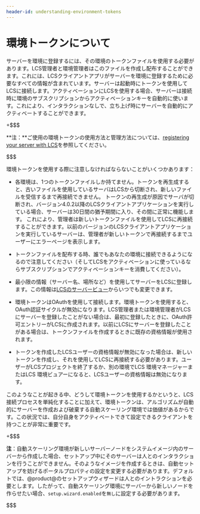 ```yaml
---
header-id: understanding-environment-tokens
---
```


# 環境トークンについて

サーバーを環境に登録するには、その環境のトークンファイルを使用する必要があります。LCS管理者と環境管理者はこのファイルを作成し配布することができます。これには、LCSクライアントアプリがサーバーを環境に登録するために必要なすべての情報が含まれています。サーバーは起動時にトークンを使用してLCSに接続します。アクティベーションにLCSを使用する場合、サーバーは接続時に環境のサブスクリプションからアクティベーションキーを自動的に使います。これにより、インタラクションなしで、立ち上げ時にサーバーを自動的にアクティベートすることができます。

+$$$

**注：**ご使用の環境トークンの使用方法と管理方法については、[registering your server with LCS](/discover/deployment/-/knowledge_base/7-1/activating-your-liferay-dxp-server-with-lcs)を参照してください。

$$$

環境トークンを使用する際に注意しなければならないことがいくつかあります：



- 各環境は、1つのトークンファイルしか持てません。トークンを再生成すると、古いファイルを使用しているサーバはLCSから切断され、新しいファイルを受信するまで再接続できません。
トークンの再生成が原因でサーバが切断され、バージョン4.0.2以降のLCS​​クライアントアプリケーションを実行している場合、サーバーは30日間の猶予期間に入り、その間に正常に機能します。
これにより、管理者は新しいトークンファイルを使用してLCSに再接続することができます。以前のバージョンのLCSクライアントアプリケーションを実行しているサーバーは、管理者が新しいトークンで再接続するまでユーザーにエラーページを表示します。

- トークンファイルを配布する時、誰でもあなたの環境に接続できるようになるので注意してください（そしてLCSをアクティベーションに使っているならサブスクリプションでアクティベーションキーを消費してください）。



- 最小限の情報（サーバー名、場所など）を使用してサーバーをLCSに登録します。この情報は[LCSのサーバービュー](/discover/deployment/-/knowledge_base/7-1/managing-lcs-servers)からいつでも変更できます。



- 環境トークンはOAuthを使用して接続します。環境トークンを使用すると、OAuth認証サイクルが無効になります。LCS管理者または環境管理者がLCSにサーバーを登録したことがない場合は、最初に登録したときに、OAuth許可エントリーがLCSに作成されます。以前にLCSにサーバーを登録したことがある場合は、トークンファイルを作成するときに既存の資格情報が使用されます。

- トークンを作成したLCSユーザーの資格情報が無効になった場合は、新しいトークンを作成し、それを使用してLCSに再接続する必要があります。ユーザーがLCSプロジェクトを終了するか、別の環境でLCS 環境マネージャーまたはLCS 環境ビュアーになると、LCSユーザーの資格情報は無効になります。



このようなことが起きる中、どうして環境トークンを使用するかというと、LCS接続プロセスを単純化することに加えて、環境トークンは、アルゴリズムが自動的にサーバーを作成および破棄する自動スケーリング環境では価値があるからです。この状況では、自分自身をアクティベートできて設定できるクライアントを持つことが非常に重要です。

+$$$

**注**：自動スケーリング環境が新しいサーバーノードをシステムイメージ内のサーバーから作成した場合、セットアップ中にそのサーバーは人とのインタラクションを行うことができません。そのようなイメージを作成するときは、自動セットアップを妨げるポータルプロパティの設定を変更する必要があります。デフォルトでは、@product@のセットアップウィザードは人とのイントラクションを必要とします。したがって、自動スケーリング環境にサーバーから新しいノードを作らせたい場合、`setup.wizard.enabled`を`無し`に設定する必要があります。

$$$
